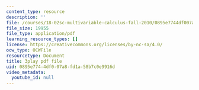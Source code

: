 ```yaml
---
content_type: resource
description: ''
file: /courses/18-02sc-multivariable-calculus-fall-2010/0895e7744df007a8fd1a58b7c0e9916d_jUrPIbJWpOA.pdf
file_size: 19955
file_type: application/pdf
learning_resource_types: []
license: https://creativecommons.org/licenses/by-nc-sa/4.0/
ocw_type: OCWFile
resourcetype: Document
title: 3play pdf file
uid: 0895e774-4df0-07a8-fd1a-58b7c0e9916d
video_metadata:
  youtube_id: null
---
```


